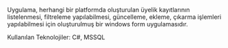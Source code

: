 Uygulama, herhangi bir platformda oluşturulan üyelik kayıtlarının listelenmesi, filtreleme yapılabilmesi, güncelleme, ekleme, çıkarma işlemleri yapılabilmesi için oluşturulmuş bir windows form uygulamasıdır.

Kullanılan Teknolojiler:  C#, MSSQL
